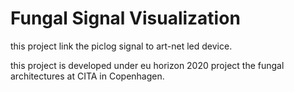 # Fungal Signal Visualization

this project link the piclog signal to art-net led device.

this project is developed under eu horizon 2020 project the fungal architectures at CITA in Copenhagen.